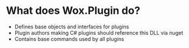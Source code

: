 ﻿What does Wox.Plugin do?
====

* Defines base objects and interfaces for plugins
* Plugin authors making C# plugins should reference this DLL via nuget
* Contains base commands used by all plugins
